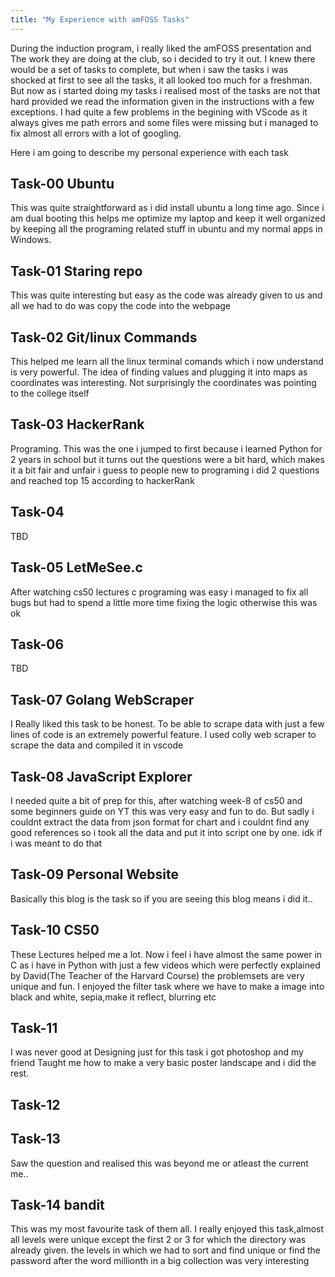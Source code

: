 ```yaml
---
title: "My Experience with amFOSS Tasks"
---
```

During the induction program, i really liked the amFOSS presentation and The work they are doing at the club, so i decided to try it out.
I knew there would be a set of tasks to complete, but when i saw the tasks i was shocked at first to see all the tasks, it all looked too much for a freshman. But now as i started doing my tasks i realised most of the tasks are not that hard provided we read the information given in the instructions with a few exceptions. I had quite a few problems in the begining with VScode as it always gives me path errors and some files were missing but i managed to fix almost all errors with a lot of googling.


Here i am going to describe my personal experience with each task

## **Task-00 Ubuntu**
This was quite straightforward as i did install ubuntu a long time ago. Since i am dual booting this helps me optimize my laptop and keep it well organized by keeping all the programing related stuff in ubuntu and my normal apps in Windows. 

## **Task-01 Staring repo**
This was quite interesting but easy as the code was already given to us and all we had to do was copy the code into the webpage

## **Task-02 Git/linux Commands**
This helped me learn all the linux terminal comands which i now understand is very powerful.
The idea of finding values and plugging it into maps as coordinates was interesting. Not surprisingly the coordinates was pointing to the college itself

## **Task-03 HackerRank**
Programing. This was the one i jumped to first because i learned Python for 2 years in school but it turns out the questions were a bit hard, which makes it a bit fair and unfair i guess to people new to programing i did 2 questions and reached top 15 according to hackerRank

## **Task-04**
TBD

## **Task-05 LetMeSee.c**
After watching cs50 lectures c programing was easy i managed to fix all bugs but had to spend a little more time fixing the logic otherwise this was ok

## **Task-06**
TBD

## **Task-07 Golang WebScraper**
I Really liked this task to be honest. To be able to scrape data with just a few lines of code is an extremely powerful feature. I used colly web scraper to scrape the data and compiled it in vscode

## **Task-08 JavaScript Explorer**
I needed quite a bit of prep for this, after watching week-8 of cs50 and some beginners guide on YT this was very easy and fun to do.
But sadly i couldnt extract the data from json format for chart and i couldnt find any good references so i took all the data and put it into script one by one. idk if i was meant to do that

## **Task-09 Personal Website**
Basically this blog is the task so if you are seeing this blog means i did it..

## **Task-10 CS50**
These Lectures helped me a lot. Now i feel i have almost the same power in C as i have in Python with just a few videos which were perfectly explained by David(The Teacher of the Harvard Course) the problemsets are very unique and fun. I enjoyed the filter task where we have to make a image into black and white, sepia,make it reflect, blurring etc

## **Task-11**
I was never good at Designing just for this task i got photoshop and my friend Taught me how to make a very basic poster landscape and i did the rest.

## **Task-12**


## **Task-13**
Saw the question and realised this was beyond me or atleast the current me..

## **Task-14 bandit**
This was my most favourite task of them all. I really enjoyed this task,almost all levels were unique except the first 2 or 3 for which the directory was already given. the levels in which we had to sort and find unique or find the password after the word millionth in a big collection was very interesting
